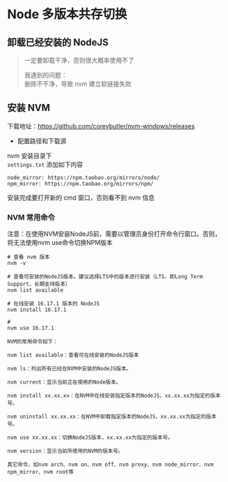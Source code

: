 # Node 多版本共存切换

## 卸载已经安装的 NodeJS

> 一定要卸载干净，否则很大概率使用不了
> 
> 我遇到的问题：  
> 删除不干净，导致 nvm 建立软链接失败

## 安装 NVM

下载地址：https://github.com/coreybutler/nvm-windows/releases

- 配置路径和下载源

nvm 安装目录下  
`settings.txt` 添加如下内容
```
node_mirror: https://npm.taobao.org/mirrors/node/
npm_mirror: https://npm.taobao.org/mirrors/npm/
```



安装完成要打开新的 cmd 窗口，否则看不到 nvm 信息

### NVM 常用命令

注意：在使用NVM安装NodeJS前，需要以管理员身份打开命令行窗口。否则，将无法使用nvm use命令切换NPM版本

```
# 查看 nvm 版本
nvm -v

# 查看可安装的NodeJS版本。建议选择LTS中的版本进行安装（LTS，即Long Term Support，长期支持版本）
nvm list available

# 在线安装 16.17.1 版本的 NodeJS
nvm install 16.17.1

# 
nvm use 16.17.1

NVM的常用命令如下：

nvm list available：查看可在线安装的NodeJS版本

nvm ls：列出所有已经在NVM中安装的NodeJS版本。

nvm current：显示当前正在使用的Node版本。

nvm install xx.xx.xx：在NVM中在线安装指定版本的NodeJS，xx.xx.xx为指定的版本号。

nvm uninstall xx.xx.xx：在NVM中卸载指定版本的NodeJS，xx.xx.xx为指定的版本号。

nvm use xx.xx.xx：切换NodeJS版本，xx.xx.xx为指定的版本号。

nvm version：显示当前所使用的NVM的版本号。

其它命令，如nvm arch、nvm on、nvm off、nvm proxy、nvm node_mirror、nvm npm_mirror、nvm root等
```


